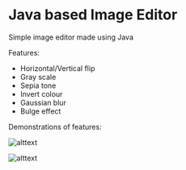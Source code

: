 # Java based Image Editor 

Simple image editor made using Java

Features:
* Horizontal/Vertical flip
* Gray scale
* Sepia tone
* Invert colour
* Gaussian blur
* Bulge effect

Demonstrations of features:

![alttext](/Examples/Ex1.gif)

![alttext](/Examples/Ex2.gif)

